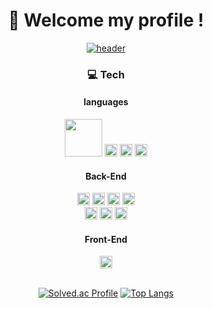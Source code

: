 <div align="center">

# 👋 Welcome my profile !

[![header](https://capsule-render.vercel.app/api?type=rounded&color=auto&height=100&section=header&text=I'm&nbsp;back-end&nbsp;developer&nbsp;aspirant.&fontSize=30&animation=twinkling)](https://mopil.tistory.com)

### 💻 Tech
#### languages
<img src="https://img.shields.io/badge/Java-007396?style=plastic&logo=Java&logoColor=white" width=60px/>
<img src="https://img.shields.io/badge/Kotlin-7F52FF?style=plastic&logo=kotlin&logoColor=white" height=20px/>
<img src="https://img.shields.io/badge/Python-3776AB?style=plastic&logo=python&logoColor=white" height=20px/>
<img src="https://img.shields.io/badge/JavaScript-F7DF1E?style=plastic&logo=javascript&logoColor=white" height=20px/>

<br>
  
#### Back-End
  
<img src="https://img.shields.io/badge/Node.js-339933?style=plastic&logo=node.js&logoColor=white" height=20px/> 
<img src="https://img.shields.io/badge/Thymeleaf-005F0F?style=plastic&logo=thymeleaf&logoColor=white" height=20px/>
<img src="https://img.shields.io/badge/Spring Boot-6DB33F?style=plastic&logo=springboot&logoColor=white" height=20px/> 
<img src="https://img.shields.io/badge/Spring Data JPA-6DB33F?style=plastic&logo=spring&logoColor=white" height=20px/> 
<br>
<img src="https://img.shields.io/badge/AWS Lambda-FF9900?style=plastic&logo=awslambda&logoColor=white" height=20px/>
<img src="https://img.shields.io/badge/AWS RDS-FF9900?style=plastic&logo=amazon&logoColor=white" height=20px/> 
<img src="https://img.shields.io/badge/MySQL-4479A1?style=plastic&logo=mysql&logoColor=white" height=20px/> 
<br>
  
#### Front-End
<img src="https://img.shields.io/badge/Android-3DDC84?style=plastic&logo=androidstudio&logoColor=white" height=20px/>
<br>
<br>

  [![Solved.ac Profile](http://mazassumnida.wtf/api/v2/generate_badge?boj=mopil1102)](https://solved.ac/mopil1102/)
[![Top Langs](https://github-readme-stats.vercel.app/api/top-langs/?username=mopil&layout=compact)](https://github.com/mopil)
  
</div>

